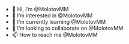 - 👋 Hi, I’m @MolotovMM
- 👀 I’m interested in @MolotovMM
- 🌱 I’m currently learning @MolotovMM
- 💞️ I’m looking to collaborate on @MolotovMM
- 📫 How to reach me @MolotovMM

<!---
MolotovMM/MolotovMM is a ✨ special ✨ repository because its `README.md` (this file) appears on your GitHub profile.
You can click the Preview link to take a look at your changes.
--->
